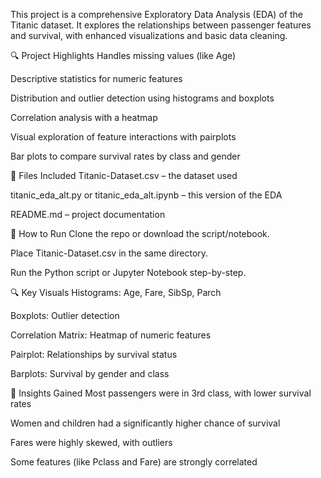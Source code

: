 This project is a comprehensive Exploratory Data Analysis (EDA) of the Titanic dataset. It explores the relationships between passenger features and survival, with enhanced visualizations and basic data cleaning.

🔍 Project Highlights
Handles missing values (like Age)

Descriptive statistics for numeric features

Distribution and outlier detection using histograms and boxplots

Correlation analysis with a heatmap

Visual exploration of feature interactions with pairplots

Bar plots to compare survival rates by class and gender

📁 Files Included
Titanic-Dataset.csv – the dataset used

titanic_eda_alt.py or titanic_eda_alt.ipynb – this version of the EDA

README.md – project documentation

🚀 How to Run
Clone the repo or download the script/notebook.

Place Titanic-Dataset.csv in the same directory.

Run the Python script or Jupyter Notebook step-by-step.

🔍 Key Visuals
Histograms: Age, Fare, SibSp, Parch

Boxplots: Outlier detection

Correlation Matrix: Heatmap of numeric features

Pairplot: Relationships by survival status

Barplots: Survival by gender and class

🧠 Insights Gained
Most passengers were in 3rd class, with lower survival rates

Women and children had a significantly higher chance of survival

Fares were highly skewed, with outliers

Some features (like Pclass and Fare) are strongly correlated
